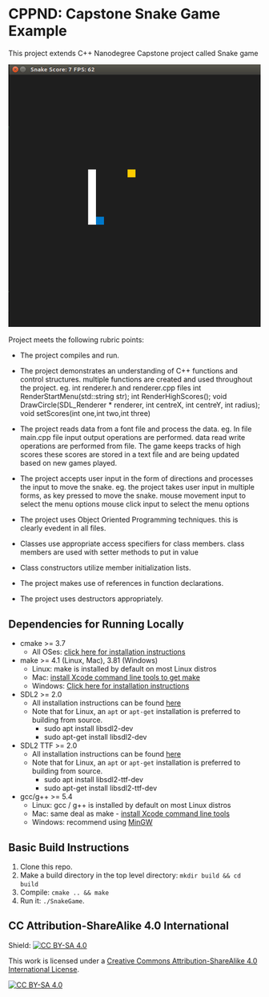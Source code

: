 # CPPND: Capstone Snake Game Example

This project extends C++ Nanodegree Capstone project called Snake game

<img src="snake_game.gif"/>


Project meets the following rubric points:
* The project compiles and run.
* The project demonstrates an understanding of C++ functions and control structures.
	  multiple functions are created and used throughout the project.
		eg.  int renderer.h and renderer.cpp files
		     int RenderStartMenu(std::string str);
  		   int RenderHighScores();
		     void DrawCircle(SDL_Renderer * renderer, int centreX, int centreY, int radius);
		     void setScores(int one,int two,int three)
		     
* The project reads data from a font file and process the data.
	  eg. In file main.cpp file input output operations are performed.
        data read write operations are performed from file. The game keeps tracks of high scores 
	      these scores are stored in a text file and are being updated based on new games played.

* The project accepts user input in the form of directions and processes the input to move the snake.
    eg. the project takes  user input in multiple forms, as key pressed to move the snake.
        mouse movement input to select the menu options
        mouse click input to select the menu options

* The project uses Object Oriented Programming techniques.
        this is clearly evedent in all files.

* Classes use appropriate access specifiers for class members.
        class members are used with setter methods to put in value

* Class constructors utilize member initialization lists.


* The project makes use of references in function declarations.

* The project uses destructors appropriately.

## Dependencies for Running Locally
* cmake >= 3.7
  * All OSes: [click here for installation instructions](https://cmake.org/install/)
* make >= 4.1 (Linux, Mac), 3.81 (Windows)
  * Linux: make is installed by default on most Linux distros
  * Mac: [install Xcode command line tools to get make](https://developer.apple.com/xcode/features/)
  * Windows: [Click here for installation instructions](http://gnuwin32.sourceforge.net/packages/make.htm)
* SDL2 >= 2.0
  * All installation instructions can be found [here](https://wiki.libsdl.org/Installation)
  * Note that for Linux, an `apt` or `apt-get` installation is preferred to building from source.
    * sudo apt install libsdl2-dev
    * sudo apt-get install libsdl2-dev
* SDL2 TTF >= 2.0
  * All installation instructions can be found [here](https://www.libsdl.org/projects/SDL_ttf/docs/SDL_ttf.html)
  * Note that for Linux, an `apt` or `apt-get` installation is preferred to building from source.
    * sudo apt install libsdl2-ttf-dev
    * sudo apt-get install libsdl2-ttf-dev
* gcc/g++ >= 5.4
  * Linux: gcc / g++ is installed by default on most Linux distros
  * Mac: same deal as make - [install Xcode command line tools](https://developer.apple.com/xcode/features/)
  * Windows: recommend using [MinGW](http://www.mingw.org/)

## Basic Build Instructions

1. Clone this repo.
2. Make a build directory in the top level directory: `mkdir build && cd build`
3. Compile: `cmake .. && make`
4. Run it: `./SnakeGame`.


## CC Attribution-ShareAlike 4.0 International


Shield: [![CC BY-SA 4.0][cc-by-sa-shield]][cc-by-sa]

This work is licensed under a
[Creative Commons Attribution-ShareAlike 4.0 International License][cc-by-sa].

[![CC BY-SA 4.0][cc-by-sa-image]][cc-by-sa]

[cc-by-sa]: http://creativecommons.org/licenses/by-sa/4.0/
[cc-by-sa-image]: https://licensebuttons.net/l/by-sa/4.0/88x31.png
[cc-by-sa-shield]: https://img.shields.io/badge/License-CC%20BY--SA%204.0-lightgrey.svg
